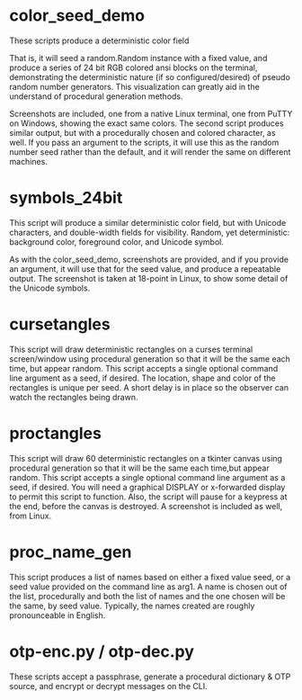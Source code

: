 # color_seed_demo
 These scripts produce a deterministic color field
 
 That is, it will seed a random.Random instance with a fixed value, and produce a series of 24 bit RGB colored ansi blocks on the terminal, demonstrating the deterministic nature (if so configured/desired) of pseudo random number generators.  This visualization can greatly aid in the understand of procedural generation methods.
 
 Screenshots are included, one from a native Linux terminal, one from PuTTY on Windows, showing the exact same colors.
 The second script produces similar output, but with a procedurally chosen and colored character, as well.
 If you pass an argument to the scripts, it will use this as the random number seed rather than the default, and it will render the same on different machines.

# symbols_24bit
  This script will produce a similar deterministic color field, but with Unicode characters, and double-width fields for visibility.  Random, yet deterministic: background color, foreground color, and Unicode symbol.
  
  As with the color_seed_demo, screenshots are provided, and if you provide an argument, it will use that for the seed value, and produce a repeatable output.  The screenshot is taken at 18-point in Linux, to show some detail of the Unicode symbols.

# cursetangles
  This script will draw deterministic rectangles on a curses terminal screen/window
  using procedural generation so that it will be the same each time, but appear random.
  This script accepts a single optional command line argument as a seed, if desired.
  The location, shape and color of the rectangles is unique per seed.  A short delay
  is in place so the observer can watch the rectangles being drawn.

# proctangles
  This script will draw 60 deterministic rectangles on a tkinter canvas
  using procedural generation so that it will be the same each time,but appear random.
  This script accepts a single optional command line argument as a seed, if desired.
  You will need a graphical DISPLAY or x-forwarded display to permit this script to function.
  Also, the script will pause for a keypress at the end, before the canvas is destroyed.
  A screenshot is included as well, from Linux.
  
# proc_name_gen
  This script produces a list of names based on either a fixed value seed, or a seed
  value provided on the command line as arg1.  A name is chosen out of the list, procedurally
  and both the list of names and the one chosen will be the same, by seed value.
  Typically, the names created are roughly pronounceable in English.

# otp-enc.py / otp-dec.py
  These scripts accept a passphrase, generate a procedural dictionary & OTP source, and
  encrypt or decrypt messages on the CLI.
